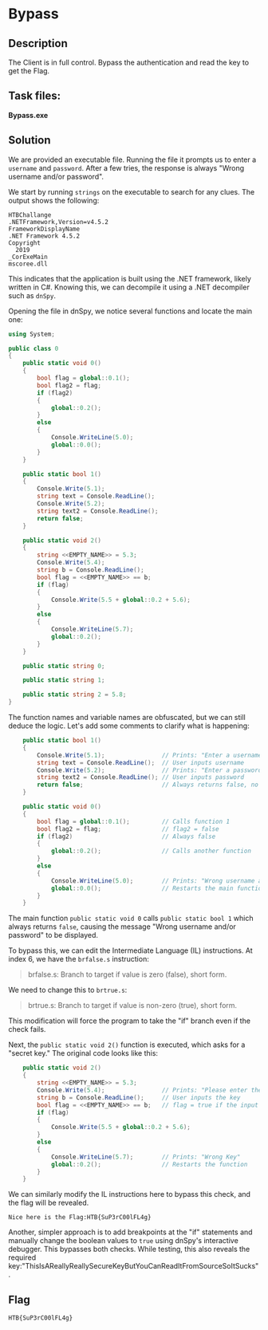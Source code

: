 # Bypass

## Description

The Client is in full control. Bypass the authentication and read the key to get the Flag.

## Task files:

**Bypass.exe**

## Solution

We are provided an executable file. Running the file it prompts us to enter a `username` and `password`. After a few tries, the response is always "Wrong username and/or password".

We start by running `strings` on the executable to search for any clues. The output shows the following:
```
HTBChallange
.NETFramework,Version=v4.5.2
FrameworkDisplayName
.NET Framework 4.5.2
Copyright
  2019
_CorExeMain
mscoree.dll
```

This indicates that the application is built using the .NET framework, likely written in C#. Knowing this, we can decompile it using a .NET decompiler such as `dnSpy`.

Opening the file in dnSpy, we notice several functions and locate the main one:
```csharp
using System;

public class 0
{
	public static void 0()
	{
		bool flag = global::0.1();
		bool flag2 = flag;
		if (flag2)
		{
			global::0.2();
		}
		else
		{
			Console.WriteLine(5.0);
			global::0.0();
		}
	}

	public static bool 1()
	{
		Console.Write(5.1);
		string text = Console.ReadLine();
		Console.Write(5.2);
		string text2 = Console.ReadLine();
		return false;
	}

	public static void 2()
	{
		string <<EMPTY_NAME>> = 5.3;
		Console.Write(5.4);
		string b = Console.ReadLine();
		bool flag = <<EMPTY_NAME>> == b;
		if (flag)
		{
			Console.Write(5.5 + global::0.2 + 5.6);
		}
		else
		{
			Console.WriteLine(5.7);
			global::0.2();
		}
	}

	public static string 0;

	public static string 1;

	public static string 2 = 5.8;
}
```

The function names and variable names are obfuscated, but we can still deduce the logic. Let's add some comments to clarify what is happening:
```csharp
	public static bool 1()
	{
		Console.Write(5.1);                // Prints: "Enter a username:"
		string text = Console.ReadLine();  // User inputs username
		Console.Write(5.2);                // Prints: "Enter a password:"
		string text2 = Console.ReadLine(); // User inputs password
		return false;                      // Always returns false, no matter the inputs
	}
```

```csharp
    public static void 0()
	{
		bool flag = global::0.1();         // Calls function 1
		bool flag2 = flag;                 // flag2 = false
		if (flag2)                         // Always false
		{
			global::0.2();                 // Calls another function
		}
		else
		{
			Console.WriteLine(5.0);        // Prints: "Wrong username and/or password"
			global::0.0();                 // Restarts the main function
		}
	}
```

The main function `public static void 0` calls `public static bool 1` which always returns `false`, causing the message "Wrong username and/or password" to be displayed.

To bypass this, we can edit the Intermediate Language (IL) instructions. At index 6, we have the `brfalse.s` instruction:
> brfalse.s: Branch to target if value is zero (false), short form.

We need to change this to `brtrue.s`:
> brtrue.s: Branch to target if value is non-zero (true), short form.

This modification will force the program to take the "if" branch even if the check fails.

Next, the `public static void 2()` function is executed, which asks for a "secret key." The original code looks like this: 
```csharp
	public static void 2()
	{
		string <<EMPTY_NAME>> = 5.3;
		Console.Write(5.4);                // Prints: "Please enter the secret key:"
		string b = Console.ReadLine();     // User inputs the key
		bool flag = <<EMPTY_NAME>> == b;   // flag = true if the input matches the secret key; false otherwise
		if (flag)
		{
			Console.Write(5.5 + global::0.2 + 5.6);
		}
		else
		{
			Console.WriteLine(5.7);        // Prints: "Wrong Key"
			global::0.2();                 // Restarts the function
		}
	}
```

We can similarly modify the IL instructions here to bypass this check, and the flag will be revealed.
```
Nice here is the Flag:HTB{SuP3rC00lFL4g}
```

Another, simpler approach is to add breakpoints at the "if" statements and manually change the boolean values to `true` using dnSpy's interactive debugger. This bypasses both checks. While testing, this also reveals the required key:"ThisIsAReallyReallySecureKeyButYouCanReadItFromSourceSoItSucks".



## Flag

```
HTB{SuP3rC00lFL4g}
```

